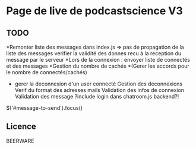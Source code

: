 # Page de live de podcastscience V3

## TODO

*Remonter liste des messages dans index.js => pas de propagation de la liste des messages
verifier la validité des donnes recu à la reception du message par le serveur
*Lors de la connexion : envoyer liste de connectés et des messages
*Gestion du nombre de cachés
*(Gerer les accords pour le nombre de connectés/cachés)
  * gerer la deconnexion d'un user connecté 
Gestion des deconnexions
Verif du format des adresses mails
Validation des infos de connexion
Validation des message
?include login dans chatroom.js backend?!

$('#message-to-send').focus()

## Licence

BEERWARE